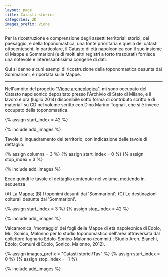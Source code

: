 ```yaml
---
layout: page
title: Catasti storici
categories: 2D
images_prefix: Vione
---
```

Per la ricostruzione e comprensione degli assetti territoriali storici, del paesaggio, e della toponomastica, una fonte prioritaria è quella dei catasti ottocenteschi. In particolare, il Catasto di età napoleonica con il suo insieme di Mappe e Sommarioni (e di molti altri registri a torto trascurati) fornisce una notevole e interessantissima congerie di dati.

Qui si danno alcuni esempi di ricostruzione della toponomastica desunta dai Sommarioni, e riportata sulle Mappe.

___

Nell'ambito del progetto ["Vione archeologica"](http://www.vione.info/), mi sono occupato del Catasto napoleonico depositato presso l'Archivio di Stato di Milano, e il lavoro è ora (luglio 2014) disponibile sotto forma di contributo scritto e di materiali su CD nel volume scritto con Dino Marino Tognali, che si è invece occupato della toponomastica.

{% assign start_index = 42 %}

{% include add_images %}

Tavole di inquadramento del territorio, con indicazione delle tavole di dettaglio:

{% assign columns = 3 %}
{% assign start_index = 0 %}
{% assign stop_index = 3 %}

{% include add_images %}

Ecco quindi le tavole di dettaglio contenute nel volume, mettendo in sequenza

(A) La Mappa; (B) I toponimi desunti dai 'Sommarioni'; (C) Le destinazioni colturali desunte dai 'Sommarioni'.

{% assign start_index = 3 %}
{% assign stop_index = 42 %}

{% include add_images %}

Valcamonica, 'montaggio' dei fogli delle Mappe di età napoleonica di Edolo, Mu, Sonico, Malonno per lo studio toponomastico dell'area attraversata dal collettore fognario Edolo-Sonico-Malonno (committ.: Studio Arch. Bianchi, Edolo; Comuni di Edolo, Sonico, Malonno, 2012).

{% assign images_prefix = "Catasti storici/Tav" %}
{% assign start_index = 0 %}
{% assign stop_index = -1 %}

{% include add_images %}

